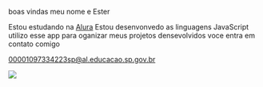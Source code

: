 boas vindas 
meu nome e Ester


Estou estudando na [Alura](https://www.alura.com.br)
Estou desenvonvedo as linguagens JavaScript
utilizo esse app para oganizar meus projetos densevolvidos
voce entra em contato comigo

00001097334223sp@al.educacao.sp.gov.br

![](https://media.tenor.com/qU2pPp9tiyUAAAAM/kulfaz-gitarre.gif)
